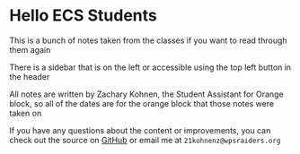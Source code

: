 # Hello ECS Students

This is a bunch of notes taken from the classes if you want
to read through them again

There is a sidebar that is on the left or accessible using the top left button in
the header

All notes are written by Zachary Kohnen, the Student Assistant for Orange block, so all of the dates
are for the orange block that those notes were taken on

If you have any questions about the content or improvements, you can check out the source on
[GitHub](https://github.com/DusterTheFirst/ecs-notes) or email me at `21kohnenz@wpsraiders.org`
